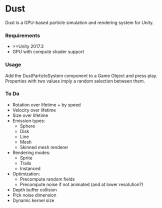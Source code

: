 # Dust

Dust is a GPU-based particle simulation and rendering system for Unity. 

### Requirements
* \>=Unity 2017.3
* GPU with compute shader support

### Usage
Add the DustParticleSystem component to a Game Object and press play.   
Properties with two values imply a random selection between them.

### To Do
* Rotation over lifetime + by speed
* Velocity over lifetime
* Size over lifetime
* Emission types:
    - Sphere
    - Disk
    - Line
    - Mesh
    - Skinned mesh renderer
* Rendering modes:
    - Sprite
    - Trails
    - Instanced
* Optimization:
    - Precompute random fields
    - Precompute noise if not animated (and at lower resolution?)
* Depth buffer collision
* Pick noise dimension
* Dynamic kernel size
